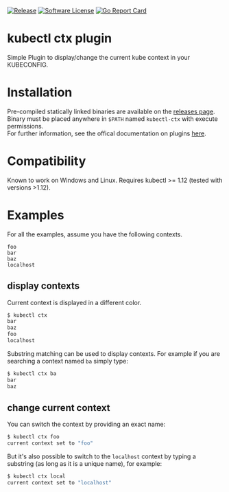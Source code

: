 [![Release](https://img.shields.io/github/release/postfinance/kubectl-vault_sync.svg?style=for-the-badge)](https://github.com/postfinance/kubectl-ctx/releases/latest)
[![Software License](https://img.shields.io/badge/license-MIT-brightgreen.svg?style=for-the-badge)](/LICENSE.md)
[![Go Report Card](https://img.shields.io/badge/GOREPORT-A%2B-brightgreen.svg?style=for-the-badge)](https://goreportcard.com/badge/github.com/postfinance/kubectl-ctx)
# kubectl ctx plugin
Simple Plugin to display/change the current kube context in your KUBECONFIG.

# Installation
Pre-compiled statically linked binaries are available on the [releases page](https://github.com/postfinance/kubectl-ctx/releases).
Binary must be placed anywhere in `$PATH` named `kubectl-ctx` with execute permissions.  
For further information, see the offical documentation on plugins [here](https://kubernetes.io/docs/tasks/extend-kubectl/kubectl-plugins/).

# Compatibility
Known to work on Windows and Linux. Requires kubectl >= 1.12 (tested with versions >1.12).

# Examples
For all the examples, assume you have the following contexts.
```
foo
bar
baz
localhost
```
## display contexts
Current context is displayed in a different color.
```bash
$ kubectl ctx
bar
baz
foo
localhost
```

Substring matching can be used to display contexts. For example if you are searching a context named `ba` simply type:
```bash
$ kubectl ctx ba
bar
baz
```

## change current context
You can switch the context by providing an exact name:
```bash
$ kubectl ctx foo
current context set to "foo"
```

But it's also possible to switch to the `localhost` context by typing a substring (as long as it is a unique name), for example:
```bash
$ kubectl ctx local
current context set to "localhost"
```
